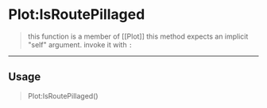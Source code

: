 # Plot:IsRoutePillaged
> this function is a member of [[Plot]]
> this method expects an implicit "self" argument. invoke it with `:`
-----
## Usage
> Plot:IsRoutePillaged()
